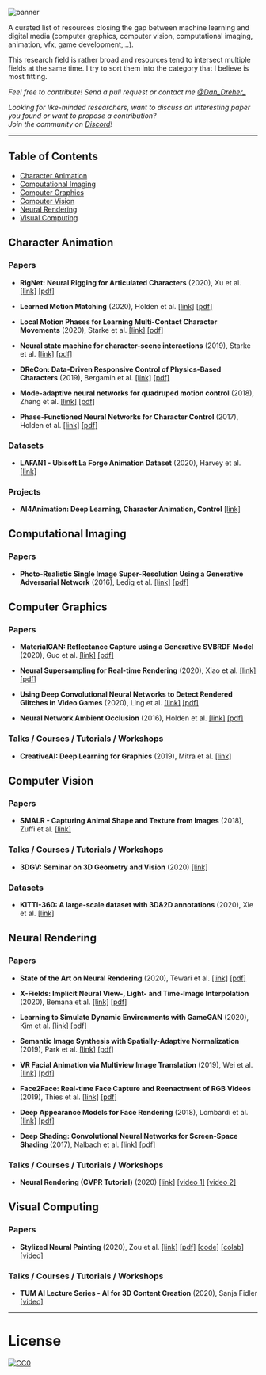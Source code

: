 ![banner](https://github.com/DDreher/awesome-ml-for-digital-media/blob/master/assets/banner.png)

A curated list of resources closing the gap between machine learning and digital media (computer graphics, computer vision, computational imaging, animation, vfx, game development,...).

This research field is rather broad and resources tend to intersect multiple fields at the same time.
I try to sort them into the category that I believe is most fitting.

_Feel free to contribute! Send a pull request or contact me [@Dan_Dreher_](https://twitter.com/dan_dreher_)_

_Looking for like-minded researchers, want to discuss an interesting paper you found or want to propose a contribution?    
Join the community on [Discord](https://discord.gg/8t9K2zQ)!_
____

## Table of Contents

* [Character Animation](#character-animation)
* [Computational Imaging](#computer-graphics)
* [Computer Graphics](#computer-graphics)
* [Computer Vision](#computer-vision)
* [Neural Rendering](#neural-rendering)
* [Visual Computing](#visual-computing)

## Character Animation

### Papers

* **RigNet: Neural Rigging for Articulated Characters** (2020), Xu et al. [[link]](https://zhan-xu.github.io/rig-net/) [[pdf]](https://people.cs.umass.edu/~zhanxu/papers/RigNet.pdf)

* **Learned Motion Matching** (2020), Holden et al. [[link]](http://theorangeduck.com/page/learned-motion-matching) [[pdf]](http://theorangeduck.com/media/uploads/other_stuff/Learned_Motion_Matching.pdf)

* **Local Motion Phases for Learning Multi-Contact Character Movements** (2020), Starke et al. [[link]](https://github.com/sebastianstarke/AI4Animation) [[pdf]](https://github.com/sebastianstarke/AI4Animation/raw/master/Media/SIGGRAPH_2020/Paper.pdf)

* **Neural state machine for character-scene interactions** (2019), Starke et al. [[link]](https://github.com/sebastianstarke/AI4Animation) [[pdf]](https://github.com/sebastianstarke/AI4Animation/raw/master/Media/SIGGRAPH_Asia_2019/Paper.pdf)

* **DReCon: Data-Driven Responsive Control of Physics-Based Characters** (2019), Bergamin et al. [[link]](https://montreal.ubisoft.com/en/drecon-data-driven-responsive-control-of-physics-based-characters/) [[pdf]](https://static-wordpress.akamaized.net/montreal.ubisoft.com/wp-content/uploads/2019/11/13214229/DReCon.pdf)

* **Mode-adaptive neural networks for quadruped motion control** (2018), Zhang et al. [[link]](https://github.com/sebastianstarke/AI4Animation) [[pdf]](https://github.com/sebastianstarke/AI4Animation/raw/master/Media/SIGGRAPH_2018/Paper.pdf)

* **Phase-Functioned Neural Networks for Character Control** (2017), Holden et al. [[link]](http://theorangeduck.com/page/phase-functioned-neural-networks-character-control) [[pdf]](http://theorangeduck.com/media/uploads/other_stuff/phasefunction.pdf)

### Datasets

* **LAFAN1 - Ubisoft La Forge Animation Dataset** (2020), Harvey et al. [[link]](https://github.com/ubisoft/Ubisoft-LaForge-Animation-Dataset)

### Projects

* **AI4Animation: Deep Learning, Character Animation, Control** [[link]](https://github.com/sebastianstarke/AI4Animation)

## Computational Imaging

### Papers

* **Photo-Realistic Single Image Super-Resolution Using a Generative Adversarial Network** (2016), Ledig et al. [[link]](https://arxiv.org/abs/1609.04802) [[pdf]](https://arxiv.org/pdf/1609.04802)

## Computer Graphics

### Papers

* **MaterialGAN: Reflectance Capture using a Generative SVBRDF Model** (2020), Guo et al. [[link]](https://shuangz.com/projects/materialgan-sa20/) [[pdf]](https://shuangz.com/projects/materialgan-sa20/materialgan-sa20.pdf)

* **Neural Supersampling for Real-time Rendering** (2020), Xiao et al. [[link]](https://research.fb.com/blog/2020/07/introducing-neural-supersampling-for-real-time-rendering/) [[pdf]](https://research.fb.com/wp-content/uploads/2020/06/Neural-Supersampling-for-Real-time-Rendering.pdf)

* **Using Deep Convolutional Neural Networks to Detect Rendered Glitches in Video Games** (2020), Ling et al. [[link]](https://www.ea.com/seed/news/using-deep-convolutional-neural-networks-detect-glitches?Campaign_Source=ea+insiders&es_id=b22058bee4) [[pdf]](https://media.contentapi.ea.com/content/dam/ea/seed/presentations/seed-using-deep-convolutional-neural-networks-detect-glitches-paper.pdf)

* **Neural Network Ambient Occlusion** (2016), Holden et al. [[link]](http://theorangeduck.com/page/neural-network-ambient-occlusion) [[pdf]](http://theorangeduck.com/media/uploads/other_stuff/nnao.pdf)

### Talks / Courses / Tutorials / Workshops

* **CreativeAI: Deep Learning for Graphics** (2019), Mitra et al. [[link]](https://geometry.cs.ucl.ac.uk/creativeai/)

## Computer Vision

### Papers

* **SMALR - Capturing Animal Shape and Texture from Images** (2018), Zuffi et al. [[link]](http://smalr.is.tue.mpg.de/)

### Talks / Courses / Tutorials / Workshops

* **3DGV: Seminar on 3D Geometry and Vision** (2020) [[link]](https://3dgv.github.io/)

### Datasets

* **KITTI-360: A large-scale dataset with 3D&2D annotations** (2020), Xie et al. [[link]](http://www.cvlibs.net/datasets/kitti-360/)

## Neural Rendering

### Papers

* **State of the Art on Neural Rendering** (2020), Tewari et al. [[link]](http://www.niessnerlab.org/projects/tewari2020neuralrendering.html) [[pdf]](https://arxiv.org/pdf/2004.03805.pdf)

* **X-Fields: Implicit Neural View-, Light- and Time-Image Interpolation** (2020), Bemana et al. [[link]](http://xfields.mpi-inf.mpg.de/) [[pdf]](http://xfields.mpi-inf.mpg.de/paper/X_Fields__siggasia_2020.pdf)

* **Learning to Simulate Dynamic Environments with GameGAN** (2020), Kim et al. [[link]](https://nv-tlabs.github.io/gameGAN/) [[pdf]](https://arxiv.org/pdf/2005.12126.pdf)

* **Semantic Image Synthesis with Spatially-Adaptive Normalization** (2019), Park et al. [[link]](https://nvlabs.github.io/SPADE/) [[pdf]](https://arxiv.org/pdf/1903.07291.pdf)

* **VR Facial Animation via Multiview Image Translation** (2019), Wei et al. [[link]](https://research.fb.com/publications/vr-facial-animation-via-multiview-image-translation/) [[pdf]](https://research.fb.com/wp-content/uploads/2019/06/VR-Facial-Animation-via-Multiview-Image-Translation.pdf)

* **Face2Face: Real-time Face Capture and Reenactment of RGB Videos** (2019), Thies et al. [[link]](http://www.niessnerlab.org/projects/thies2018face.html) [[pdf]](http://www.niessnerlab.org/papers/2019/8facetoface/thies2018face.pdf)

* **Deep Appearance Models for Face Rendering** (2018), Lombardi et al. [[link]](
https://research.fb.com/publications/deep-appearance-models-for-face-rendering/) [[pdf]](https://research.fb.com/wp-content/uploads/2018/08/Deep-Appearance-Models-for-Face-Rendering.pdf)

* **Deep Shading: Convolutional Neural Networks for Screen-Space Shading** (2017), Nalbach et al. [[link]](http://deep-shading-datasets.mpi-inf.mpg.de/) [[pdf]](http://deep-shading-datasets.mpi-inf.mpg.de/deep-shading.pdf)

### Talks / Courses / Tutorials / Workshops

* **Neural Rendering (CVPR Tutorial)** (2020) [[link]](https://www.neuralrender.com/) [[video 1]](https://www.youtube.com/watch?v=LCTYRqW-ne8) [[video 2]](https://www.youtube.com/watch?v=JlyGNvbGKB8&feature=youtu.be)

## Visual Computing

### Papers

* **Stylized Neural Painting** (2020), Zou et al. [[link]](https://jiupinjia.github.io/neuralpainter/) [[pdf]](https://arxiv.org/abs/2011.08114) [[code]](https://github.com/jiupinjia/stylized-neural-painting) [[colab]](https://colab.research.google.com/drive/1XwZ4VI12CX2v9561-WD5EJwoSTJPFBbr?usp=sharing) [[video]](https://www.youtube.com/watch?v=oerb-nwrXhk&feature=emb_title)

### Talks / Courses / Tutorials / Workshops

* **TUM AI Lecture Series - AI for 3D Content Creation** (2020), Sanja Fidler [[video]](https://www.youtube.com/watch?v=pTTxPq8uZmg&feature=youtu.be)

____

# License

[![CC0](http://mirrors.creativecommons.org/presskit/buttons/88x31/svg/cc-zero.svg)](https://creativecommons.org/publicdomain/zero/1.0/)

